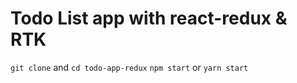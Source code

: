 # Todo List app with react-redux & RTK

`git clone` and `cd todo-app-redux`
`npm start` or `yarn start`
